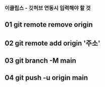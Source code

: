 ### 이클립스 - 깃허브 연동시 입력해야 할 것 
## 01 git remote remove origin 
## 02 git remote add origin '주소'
## 03 git branch -M main
## 04 git push -u origin main
